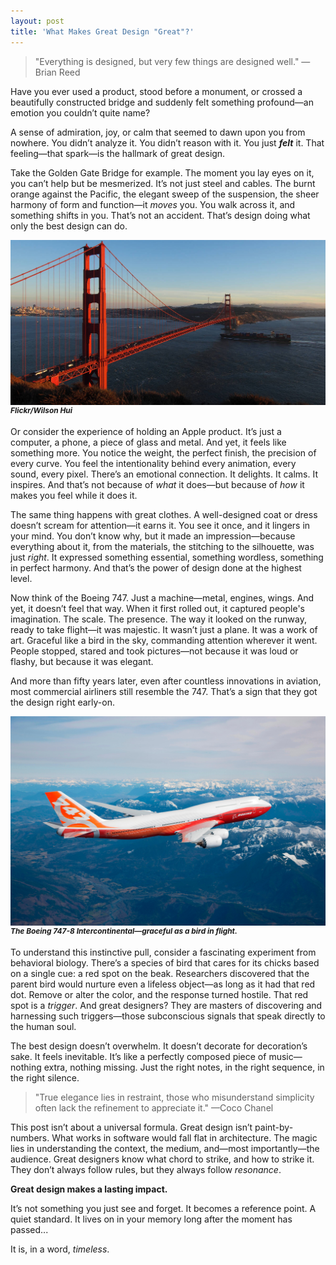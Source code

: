 ```yaml
---
layout: post
title: 'What Makes Great Design "Great"?'
---
```


> "Everything is designed, but very few things are designed well." —Brian Reed

Have you ever used a product, stood before a monument, or crossed a beautifully constructed bridge and suddenly felt something profound—an emotion you couldn’t quite name?

A sense of admiration, joy, or calm that seemed to dawn upon you from nowhere. You didn’t analyze it. You didn’t reason with it. You just **_felt_** it. That feeling—that spark—is the hallmark of great design.

Take the Golden Gate Bridge for example. The moment you lay eyes on it, you can’t help but be mesmerized. It’s not just steel and cables. The burnt orange against the Pacific, the elegant sweep of the suspension, the sheer harmony of form and function—it _moves_ you. You walk across it, and something shifts in you. That’s not an accident. That’s design doing what only the best design can do.

<div style="text-align: center; margin-bottom: 0.5em;">
  <img src="/public/images/4.jpeg" alt="The Golden Gate Bridge" style="max-width: 100%;" />
</div>
<div style="font-size: 0.85em; font-weight: bold; margin-top: -0.75em; margin-bottom: 1.5em;">
  <em>Flickr/Wilson Hui</em>
</div>

Or consider the experience of holding an Apple product. It’s just a computer, a phone, a piece of glass and metal. And yet, it feels like something more. You notice the weight, the perfect finish, the precision of every curve. You feel the intentionality behind every animation, every sound, every pixel. There’s an emotional connection. It delights. It calms. It inspires. And that’s not because of _what_ it does—but because of _how_ it makes you feel while it does it.

The same thing happens with great clothes. A well-designed coat or dress doesn’t scream for attention—it earns it. You see it once, and it lingers in your mind. You don’t know why, but it made an impression—because everything about it, from the materials, the stitching to the silhouette, was just _right_. It expressed something essential, something wordless, something in perfect harmony. And that’s the power of design done at the highest level.

Now think of the Boeing 747. Just a machine—metal, engines, wings. And yet, it doesn’t feel that way. When it first rolled out, it captured people's imagination. The scale. The presence. The way it looked on the runway, ready to take flight—it was majestic. It wasn’t just a plane. It was a work of art. Graceful like a bird in the sky, commanding attention wherever it went. People stopped, stared and took pictures—not because it was loud or flashy, but because it was elegant.

And more than fifty years later, even after countless innovations in aviation, most commercial airliners still resemble the 747. That’s a sign that they got the design right early-on.

<div style="text-align: center; margin-bottom: 0.5em;">
  <img src="/public/images/5.jpeg" alt="The Boeing 747-8" style="max-width: 100%;" />
</div>
<div style="font-size: 0.85em; font-weight: bold; margin-top: -0.75em; margin-bottom: 1.5em;">
  <em>The Boeing 747-8 Intercontinental—graceful as a bird in flight.</em>
</div>

To understand this instinctive pull, consider a fascinating experiment from behavioral biology. There’s a species of bird that cares for its chicks based on a single cue: a red spot on the beak. Researchers discovered that the parent bird would nurture even a lifeless object—as long as it had that red dot. Remove or alter the color, and the response turned hostile. That red spot is a _trigger_. And great designers? They are masters of discovering and harnessing such triggers—those subconscious signals that speak directly to the human soul.

The best design doesn’t overwhelm. It doesn’t decorate for decoration’s sake. It feels inevitable. It’s like a perfectly composed piece of music—nothing extra, nothing missing. Just the right notes, in the right sequence, in the right silence.

> "True elegance lies in restraint, those who misunderstand simplicity often lack the refinement to appreciate it." —Coco Chanel

This post isn’t about a universal formula. Great design isn’t paint-by-numbers. What works in software would fall flat in architecture. The magic lies in understanding the context, the medium, and—most importantly—the audience. Great designers know what chord to strike, and how to strike it. They don’t always follow rules, but they always follow _resonance_.

**Great design makes a lasting impact.**

It’s not something you just see and forget. It becomes a reference point. A quiet standard. It lives on in your memory long after the moment has passed...

It is, in a word, _timeless_.
